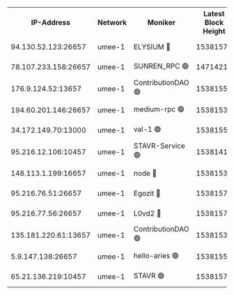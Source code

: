 


<table><tr><th>IP-Address</th><th>Network</th><th>Moniker</th><th>Latest Block Height</th><th>Earliest Block Height</th><th>Catching Up</th><th>Tx Index</th><th>Voting Power</th><th>Scan Time</th></tr><tr><td>94.130.52.123:26657</td><td>umee-1</td><td>ELYSIUM 🔴</td><td>15381571</td><td>3216011</td><td>False</td><td>off</td><td>27094974</td><td>2024-12-25T13:30:12.864499416UTC</td></tr><tr><td>78.107.233.158:26657</td><td>umee-1</td><td>SUNREN_RPC 🟢</td><td>14714211</td><td>13338194</td><td>False</td><td>on</td><td>0</td><td>2024-12-25T13:28:46.145923368UTC</td></tr><tr><td>176.9.124.52:13657</td><td>umee-1</td><td>ContributionDAO 🟢</td><td>15381554</td><td>13924595</td><td>False</td><td>on</td><td>0</td><td>2024-12-25T13:28:35.335624425UTC</td></tr><tr><td>194.60.201.146:26657</td><td>umee-1</td><td>medium-rpc 🟢</td><td>15381539</td><td>14648126</td><td>False</td><td>on</td><td>0</td><td>2024-12-25T13:27:20.254691145UTC</td></tr><tr><td>34.172.149.70:13000</td><td>umee-1</td><td>val-1 🟢</td><td>15381551</td><td>14743001</td><td>False</td><td>off</td><td>0</td><td>2024-12-25T13:28:19.847401039UTC</td></tr><tr><td>95.216.12.106:10457</td><td>umee-1</td><td>STAVR-Service 🟢</td><td>15381416</td><td>15224001</td><td>False</td><td>on</td><td>0</td><td>2024-12-25T13:29:53.558527194UTC</td></tr><tr><td>148.113.1.199:16657</td><td>umee-1</td><td>node 🔴</td><td>15381538</td><td>15235192</td><td>False</td><td>off</td><td>1666214</td><td>2024-12-25T13:27:13.122237795UTC</td></tr><tr><td>95.216.76.51:26657</td><td>umee-1</td><td>Egozit 🔴</td><td>15381571</td><td>15281571</td><td>False</td><td>off</td><td>38614781</td><td>2024-12-25T13:30:12.555748289UTC</td></tr><tr><td>95.216.77.56:26657</td><td>umee-1</td><td>L0vd2 🔴</td><td>15381578</td><td>15281578</td><td>False</td><td>off</td><td>38395106</td><td>2024-12-25T13:30:47.819594307UTC</td></tr><tr><td>135.181.220.61:13657</td><td>umee-1</td><td>ContributionDAO 🟢</td><td>15381536</td><td>15375186</td><td>False</td><td>off</td><td>0</td><td>2024-12-25T13:27:01.902832483UTC</td></tr><tr><td>5.9.147.138:26657</td><td>umee-1</td><td>hello-aries 🟢</td><td>15381550</td><td>15379461</td><td>False</td><td>off</td><td>0</td><td>2024-12-25T13:28:14.356774795UTC</td></tr><tr><td>65.21.136.219:10457</td><td>umee-1</td><td>STAVR 🟢</td><td>15381573</td><td>15380001</td><td>False</td><td>on</td><td>0</td><td>2024-12-25T13:30:52.321404016UTC</td></tr></table>